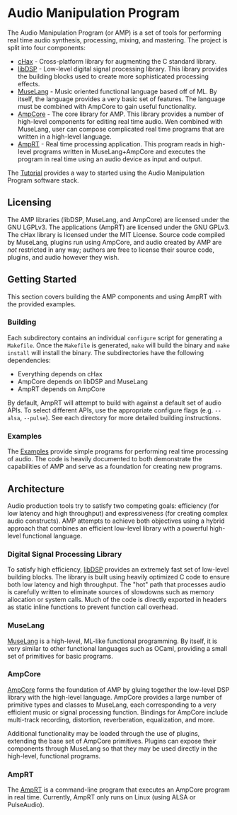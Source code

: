 Audio Manipulation Program
==========================

The Audio Manipulation Program (or AMP) is a set of tools for performing real
time audio synthesis, processing, mixing, and mastering. The project is split
into four components:

  * [cHax](hax/README.Md) - Cross-platform library for augmenting the C
    standard library.
  * [libDSP](dsp/README.md) - Low-level digital signal processing library.
    This library provides the building blocks used to create more
    sophisticated processing effects.
  * [MuseLang](lang/README.md) - Music oriented functional language based off
    of ML. By itself, the language provides a very basic set of features. The
    language must be combined with AmpCore to gain useful functionality.
  * [AmpCore](core/README.md) - The core library for AMP. This library
    provides a number of high-level components for editing real time audio.
    Wen combined with MuseLang, user can compose complicated real time
    programs that are written in a high-level language.
  * [AmpRT](rt/README.md) - Real time processing application. This program
    reads in high-level programs written in MuseLang+AmpCore and executes the
    program in real time using an audio device as input and output.

The [Tutorial](tut/README.md) provides a way to started using the Audio
Manipulation Program software stack.

## Licensing

The AMP libraries (libDSP, MuseLang, and AmpCore) are licensed under the GNU
LGPLv3. The applications (AmpRT) are licensed under the GNU GPLv3. The cHax
library is licensed under the MIT License. Source code compiled by MuseLang,
plugins run using AmpCore, and audio created by AMP are _not_ restricted in
any way; authors are free to license their source code, plugins, and audio
however they wish.

## Getting Started

This section covers building the AMP components and using AmpRT with the
provided examples.

### Building

Each subdirectory contains an individual `configure` script for generating a
`Makefile`. Once the `Makefile` is generated, `make` will build the binary and
`make install` will install the binary. The subdirectories have the following
dependencies:

  * Everything depends on cHax
  * AmpCore depends on libDSP and MuseLang
  * AmpRT depends on AmpCore

By default, AmpRT will attempt to build with against a default set of audio
APIs. To select different APIs, use the appropriate configure flags (e.g.
`--alsa`, `--pulse`). See each directory for more detailed building
instructions.

### Examples

The [Examples](ex/README.md) provide simple programs for performing real
time processing of audio. The code is heavily documented to both demonstrate
the capabilities of AMP and serve as a foundation for creating new programs.

## Architecture

Audio production tools try to satisfy two competing goals: efficiency (for low
latency and high throughput) and expressiveness (for creating complex audio
constructs). AMP attempts to achieve both objectives using a hybrid approach
that combines an efficient low-level library with a powerful high-level
functional language.

### Digital Signal Processing Library

To satisfy high efficiency, [libDSP](dsp/README.md) provides an extremely fast
set of low-level building blocks. The library is built using heavily optimized
C code to ensure both low latency and high throughput. The "hot" path that
processes audio is carefully written to eliminate sources of slowdowns such as
memory allocation or system calls. Much of the code is directly exported in
headers as static inline functions to prevent function call overhead.

### MuseLang

[MuseLang](lang/README.md) is a high-level, ML-like functional programming. By
itself, it is very similar to other functional languages such as OCaml,
providing a small set of primitives for basic programs. 

### AmpCore

[AmpCore](core/README.md) forms the foundation of AMP by gluing together the
low-level DSP library with the high-level language. AmpCore provides a large
number of primitive types and classes to MuseLang, each corresponding to a
very efficient music or signal processing function. Bindings for AmpCore
include multi-track recording, distortion, reverberation, equalization, and
more.

Additional functionality may be loaded through the use of plugins, extending
the base set of AmpCore primitives. Plugins can expose their components
through MuseLang so that they may be used directly in the high-level,
functional programs.

### AmpRT

The [AmpRT](rt/README.md) is a command-line program that executes an AmpCore
program in real time. Currently, AmpRT only runs on Linux (using ALSA or
PulseAudio).
